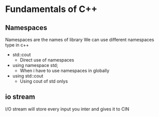 # Fundamentals of C++
## Namespaces
Namespaces are the names of library
We can use different namespaces type in c++
- std::cout
    - Direct use of namespaces
- using namespace std;
    - When i have to use namespaces in globally
- using std::cout
    - Using cout of std onlys

## io stream
I/O stream will store every input you inter and gives it to CIN
